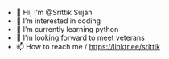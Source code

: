 - 👋 Hi, I’m @Srittik Sujan
- 👀 I’m interested in coding
- 🌱 I’m currently learning python
- 💞️ I’m looking forward to meet veterans
- 📫 How to reach me / https://linktr.ee/srittik

<!---
srittik/srittik is a ✨ special ✨ repository because its `README.md` (this file) appears on your GitHub profile.
You can click the Preview link to take a look at your changes.
--->
